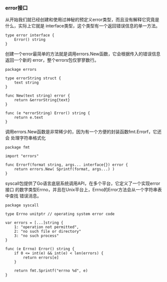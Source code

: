 
### error接口

从开始我们就已经创建和使用过神秘的预定义error类型，而且没有解释它究竟是什么，实际上它就是
interface类型，这个类型有一个返回错误信息的单一方法。
```
type error interface {
    Error() string
}
```
创建一个error最简单的方法就是调用errors.New函数，它会根据传入的错误信息返回一个新的
error，整个errors包仅寥寥数行。
```
package errors

type errorString struct {
    text string
}

func New(text string) error {
    return &errorString{text}
}

func (e *errorString) Error() string {
    return e.text
}
````

调用errors.New函数是非常稀少的，因为有一个方便的封装函数fmt.Errorf，它还会
处理字符串格式化
```
package fmt

import "errors"

func Errorf(format string, args... interface{}) error {
    return errors.New( Sprintf(format, args...) )
}
```

syscall包提供了Go语言底层系统调用API，在多个平台，它定义了一个实现error接口
的数字类型Errno，并且在Unix平台上，Errno的Error方法会从一个字符串表中查找
错误消息。
```
package syscall

type Errno unitptr // operating system error code

var errors = [...]string {
    1: "operation not permitted",
    2: "no such file or directory"
    3: "no such process"
}

func (e Errno) Error() string {
    if 0 <= int(e) && int(e) < len(errors) {
        return errors[e]
    }
    
    return fmt.Sprintf("errno %d", e)
}
```
















